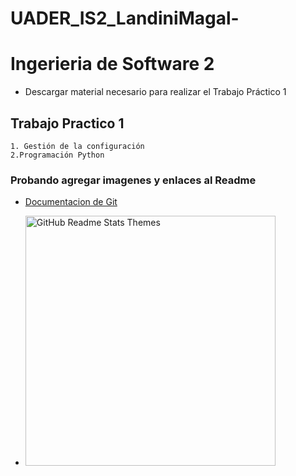 # UADER_IS2_LandiniMagal-

# Ingerieria de Software 2

- Descargar material necesario para realizar el Trabajo Práctico 1

## Trabajo Practico 1
    1. Gestión de la configuración
    2.Programación Python

### Probando agregar imagenes y enlaces al Readme

- [Documentacion de Git](https://docs.github.com/es/repositories/managing-your-repositorys-settings-and-features/customizing-your-repository/about-readmes)


- <img src="https://global-uploads.webflow.com/5f5a53e153805db840dae2db/6073fbf151fa4565d48572dc_GitHub_aprender-programaci%25C3%25B3n.jpeg" alt="GitHub Readme Stats Themes" width="400px"/>
